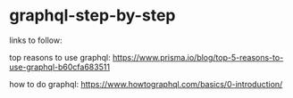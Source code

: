 # graphql-step-by-step


 links to follow: 
  
  top reasons to use graphql:
  https://www.prisma.io/blog/top-5-reasons-to-use-graphql-b60cfa683511
  
  how to do graphql:
  https://www.howtographql.com/basics/0-introduction/
